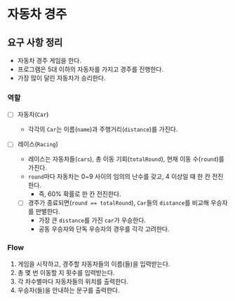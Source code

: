 # 자동차 경주
## 요구 사항 정리
- 자동차 경주 게임을 한다. 
- 프로그램은 5대 이하의 자동차를 가지고 경주를 진행한다.
- 가장 많이 달린 자동차가 승리한다.
### 역할
- [ ] 자동차(`Car`)
  - 각각의 `Car`는 이름(`name`)과 주행거리(`distance`)를 가진다.

- [ ] 레이스(`Racing`)
  - 레이스는 자동차들(`cars`), 총 이동 기회(`totalRound`), 현재 이동 수(`round`)를 가진다.
  - `round`마다 자동차는 0~9 사이의 임의의 난수를 갖고, 4 이상일 때 한 칸 전진한다. 
    - 즉, 60% 확률로 한 칸 전진한다.
  - [ ] 경주가 종료되면(`round == totalRound`), `Car`들의 `distance`를 비교해 우승자를 판별한다.
    - 가장 큰 `distance`를 가진 `car`가 우승한다.
    - 공동 우승자와 단독 우승자의 경우를 각각 고려한다.

### Flow

1. 게임을 시작하고, 경주할 자동차들의 이름(들)을 입력받는다.
2. 총 몇 번 이동할 지 횟수를 입력받는다.
3. 각 차수별마다 자동차들의 위치를 출력한다.
4. 우승자(들)을 안내하는 문구를 출력한다.
